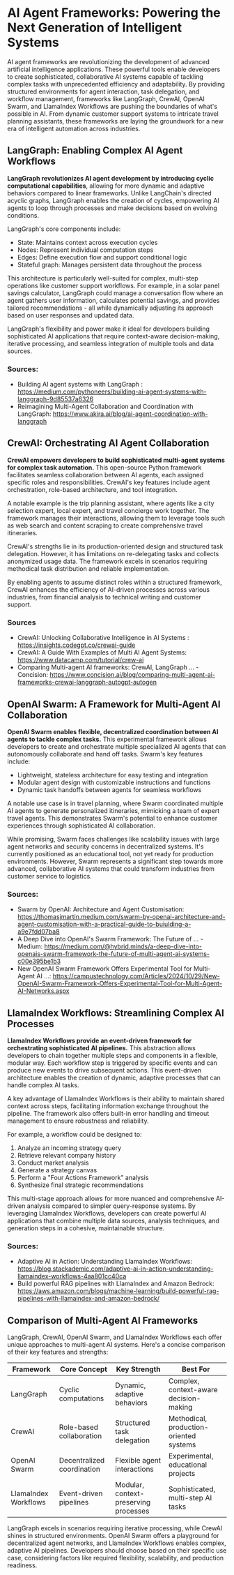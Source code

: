 # AI Agent Frameworks: Powering the Next Generation of Intelligent Systems

AI agent frameworks are revolutionizing the development of advanced artificial intelligence applications. These powerful tools enable developers to create sophisticated, collaborative AI systems capable of tackling complex tasks with unprecedented efficiency and adaptability. By providing structured environments for agent interaction, task delegation, and workflow management, frameworks like LangGraph, CrewAI, OpenAI Swarm, and LlamaIndex Workflows are pushing the boundaries of what's possible in AI. From dynamic customer support systems to intricate travel planning assistants, these frameworks are laying the groundwork for a new era of intelligent automation across industries.

## LangGraph: Enabling Complex AI Agent Workflows

**LangGraph revolutionizes AI agent development by introducing cyclic computational capabilities**, allowing for more dynamic and adaptive behaviors compared to linear frameworks. Unlike LangChain's directed acyclic graphs, LangGraph enables the creation of cycles, empowering AI agents to loop through processes and make decisions based on evolving conditions.

LangGraph's core components include:

- State: Maintains context across execution cycles
- Nodes: Represent individual computation steps
- Edges: Define execution flow and support conditional logic
- Stateful graph: Manages persistent data throughout the process

This architecture is particularly well-suited for complex, multi-step operations like customer support workflows. For example, in a solar panel savings calculator, LangGraph could manage a conversation flow where an agent gathers user information, calculates potential savings, and provides tailored recommendations - all while dynamically adjusting its approach based on user responses and updated data.

LangGraph's flexibility and power make it ideal for developers building sophisticated AI applications that require context-aware decision-making, iterative processing, and seamless integration of multiple tools and data sources.

### Sources:
- Building AI agent systems with LangGraph : https://medium.com/pythoneers/building-ai-agent-systems-with-langgraph-9d85537a6326
- Reimagining Multi-Agent Collaboration and Coordination with LangGraph: https://www.akira.ai/blog/ai-agent-coordination-with-langgraph

## CrewAI: Orchestrating AI Agent Collaboration

**CrewAI empowers developers to build sophisticated multi-agent systems for complex task automation.** This open-source Python framework facilitates seamless collaboration between AI agents, each assigned specific roles and responsibilities. CrewAI's key features include agent orchestration, role-based architecture, and tool integration.

A notable example is the trip planning assistant, where agents like a city selection expert, local expert, and travel concierge work together. The framework manages their interactions, allowing them to leverage tools such as web search and content scraping to create comprehensive travel itineraries.

CrewAI's strengths lie in its production-oriented design and structured task delegation. However, it has limitations on re-delegating tasks and collects anonymized usage data. The framework excels in scenarios requiring methodical task distribution and reliable implementation.

By enabling agents to assume distinct roles within a structured framework, CrewAI enhances the efficiency of AI-driven processes across various industries, from financial analysis to technical writing and customer support.

### Sources
- CrewAI: Unlocking Collaborative Intelligence in AI Systems : https://insights.codegpt.co/crewai-guide
- CrewAI: A Guide With Examples of Multi AI Agent Systems: https://www.datacamp.com/tutorial/crew-ai
- Comparing Multi-agent AI frameworks: CrewAI, LangGraph ... - Concision: https://www.concision.ai/blog/comparing-multi-agent-ai-frameworks-crewai-langgraph-autogpt-autogen

## OpenAI Swarm: A Framework for Multi-Agent AI Collaboration

**OpenAI Swarm enables flexible, decentralized coordination between AI agents to tackle complex tasks.** This experimental framework allows developers to create and orchestrate multiple specialized AI agents that can autonomously collaborate and hand off tasks. Swarm's key features include:

- Lightweight, stateless architecture for easy testing and integration
- Modular agent design with customizable instructions and functions
- Dynamic task handoffs between agents for seamless workflows

A notable use case is in travel planning, where Swarm coordinated multiple AI agents to generate personalized itineraries, mimicking a team of expert travel agents. This demonstrates Swarm's potential to enhance customer experiences through sophisticated AI collaboration.

While promising, Swarm faces challenges like scalability issues with large agent networks and security concerns in decentralized systems. It's currently positioned as an educational tool, not yet ready for production environments. However, Swarm represents a significant step towards more advanced, collaborative AI systems that could transform industries from customer service to logistics.

### Sources:
- Swarm by OpenAI: Architecture and Agent Customisation: https://thomasjmartin.medium.com/swarm-by-openai-architecture-and-agent-customisation-with-a-practical-guide-to-buiulding-a-a9e7fdd07ba8
- A Deep Dive into OpenAI's Swarm Framework: The Future of ... - Medium: https://medium.com/@hybrid.minds/a-deep-dive-into-openais-swarm-framework-the-future-of-multi-agent-ai-systems-c00e395be1b3
- New OpenAI Swarm Framework Offers Experimental Tool for Multi-Agent AI ...: https://campustechnology.com/Articles/2024/10/29/New-OpenAI-Swarm-Framework-Offers-Experimental-Tool-for-Multi-Agent-AI-Networks.aspx

## LlamaIndex Workflows: Streamlining Complex AI Processes

**LlamaIndex Workflows provide an event-driven framework for orchestrating sophisticated AI pipelines.** This abstraction allows developers to chain together multiple steps and components in a flexible, modular way. Each workflow step is triggered by specific events and can produce new events to drive subsequent actions. This event-driven architecture enables the creation of dynamic, adaptive processes that can handle complex AI tasks.

A key advantage of LlamaIndex Workflows is their ability to maintain shared context across steps, facilitating information exchange throughout the pipeline. The framework also offers built-in error handling and timeout management to ensure robustness and reliability.

For example, a workflow could be designed to:
1. Analyze an incoming strategy query 
2. Retrieve relevant company history
3. Conduct market analysis
4. Generate a strategy canvas
5. Perform a "Four Actions Framework" analysis
6. Synthesize final strategic recommendations

This multi-stage approach allows for more nuanced and comprehensive AI-driven analysis compared to simpler query-response systems. By leveraging LlamaIndex Workflows, developers can create powerful AI applications that combine multiple data sources, analysis techniques, and generation steps in a cohesive, maintainable structure.

### Sources:
- Adaptive AI in Action: Understanding LlamaIndex Workflows: https://blog.stackademic.com/adaptive-ai-in-action-understanding-llamaindex-workflows-4aa801cc40ca
- Build powerful RAG pipelines with LlamaIndex and Amazon Bedrock: https://aws.amazon.com/blogs/machine-learning/build-powerful-rag-pipelines-with-llamaindex-and-amazon-bedrock/

## Comparison of Multi-Agent AI Frameworks

LangGraph, CrewAI, OpenAI Swarm, and LlamaIndex Workflows each offer unique approaches to multi-agent AI systems. Here's a concise comparison of their key features and strengths:

| Framework | Core Concept | Key Strength | Best For |
|-----------|--------------|--------------|----------|
| LangGraph | Cyclic computations | Dynamic, adaptive behaviors | Complex, context-aware decision-making |
| CrewAI | Role-based collaboration | Structured task delegation | Methodical, production-oriented systems |
| OpenAI Swarm | Decentralized coordination | Flexible agent interactions | Experimental, educational projects |
| LlamaIndex Workflows | Event-driven pipelines | Modular, context-preserving processes | Sophisticated, multi-step AI tasks |

LangGraph excels in scenarios requiring iterative processing, while CrewAI shines in structured environments. OpenAI Swarm offers a playground for decentralized agent networks, and LlamaIndex Workflows enables complex, adaptive AI pipelines. Developers should choose based on their specific use case, considering factors like required flexibility, scalability, and production readiness.